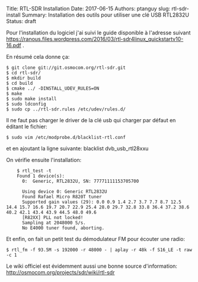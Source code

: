 Title: RTL-SDR Installation
Date: 2017-06-15
Authors: ptanguy
slug: rtl-sdr-install
Summary: Installation des outils pour utiliser une clé USB RTL2832U
Status: draft

Pour l'installation du logiciel j'ai suivi le guide disponible à l'adresse suivant https://ranous.files.wordpress.com/2016/03/rtl-sdr4linux_quickstartv10-16.pdf .

En résumé cela donne ça:

    $ git clone git://git.osmocom.org/rtl-sdr.git
    $ cd rtl-sdr/
    $ mkdir build
    $ cd build
    $ cmake ../ -DINSTALL_UDEV_RULES=ON
    $ make
    $ sudo make install
    $ sudo ldconfig
    $ sudo cp ../rtl-sdr.rules /etc/udev/rules.d/

Il ne faut pas charger le driver de la clé usb qui charger par défaut en éditant le fichier:

    $ sudo vim /etc/modprobe.d/blacklist-rtl.conf

et en ajoutant la ligne suivante: blacklist dvb_usb_rtl28xxu


On vérifie ensuite l'installation:
```
    $ rtl_test -t
    Found 1 device(s):
      0:  Generic, RTL2832U, SN: 77771111153705700

      Using device 0: Generic RTL2832U
      Found Rafael Micro R820T tuner
      Supported gain values (29): 0.0 0.9 1.4 2.7 3.7 7.7 8.7 12.5 14.4 15.7 16.6 19.7 20.7 22.9 25.4 28.0 29.7 32.8 33.8 36.4 37.2 38.6 40.2 42.1 43.4 43.9 44.5 48.0 49.6 
      [R82XX] PLL not locked!
      Sampling at 2048000 S/s.
      No E4000 tuner found, aborting.
```

Et enfin, on fait un petit test du démodulateur FM pour écouter une radio:

    $ rtl_fm -f 93.5M -s 192000 -r 48000 - | aplay -r 48k -f S16_LE -t raw -c 1
    
Le wiki officiel est évidemment aussi une bonne source d'information: http://osmocom.org/projects/sdr/wiki/rtl-sdr
